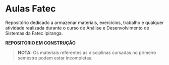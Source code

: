 # Aulas Fatec

Repositório dedicado a armazenar materiais, exercícios, trabalho e qualquer atividade realizada durante o curso de Análise e Desenvolvimento de Sistemas da Fatec Ipiranga.

**REPOSITÓRIO EM CONSTRUÇÃO**

> **NOTA:** Os materiais referentes as disciplinas cursadas no primeiro semestre podem estar incompletas.
